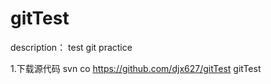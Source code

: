 # gitTest

description：
test git
practice

1.下载源代码
svn co https://github.com/djx627/gitTest gitTest
